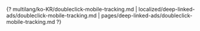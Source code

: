 {? multilang/ko-KR/doubleclick-mobile-tracking.md | localized/deep-linked-ads/doubleclick-mobile-tracking.md | pages/deep-linked-ads/doubleclick-mobile-tracking.md ?}
